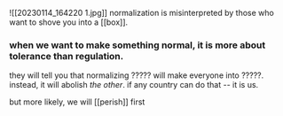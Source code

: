 ![[20230114_164220 1.jpg]]
normalization is misinterpreted by those who want to shove you into a [[box]].
### when we want to make something normal, it is more about tolerance than regulation. 

they will tell you that normalizing ????? will make everyone into ?????.
instead, it will abolish *the other*. 
if any country can do that -- it is us.




but more likely, we will [[perish]] first